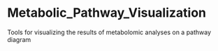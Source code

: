 # Metabolic_Pathway_Visualization
Tools for visualizing the results of metabolomic analyses on a pathway diagram
